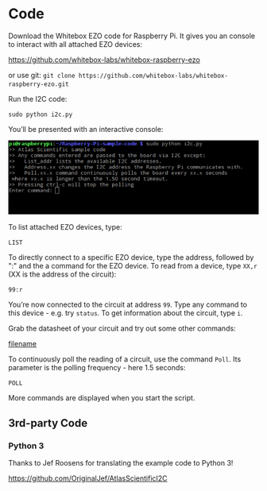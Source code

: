 # <i class="fas fa-code"></i> Code

Download the Whitebox EZO code for Raspberry Pi. It gives you an console to interact with all attached EZO devices:

https://github.com/whitebox-labs/whitebox-raspberry-ezo

or use git: `git clone https://github.com/whitebox-labs/whitebox-raspberry-ezo.git`

Run the I2C code:

```
sudo python i2c.py
```

You’ll be presented with an interactive console:

![raspi-config](_media/i2c-py.png)

To list attached EZO devices, type:

```
LIST
```

To directly connect to a specific EZO device, type the address, followed by ":" and the a command for the EZO device. To read from a device, type `XX,r` (XX is the address of the circuit):

```
99:r
```

You’re now connected to the circuit at address `99`. Type any command to this device - e.g. try `status`. To get information about the circuit, type `i`.

Grab the datasheet of your circuit and try out some other commands:

[filename](../common/ezo-datasheets.md ':include')


To continuously poll the reading of a circuit, use the command `Poll`. Its parameter is the polling frequency - here 1.5 seconds:

```
POLL
```

More commands are displayed when you start the script.

## 3rd-party Code
### Python 3
Thanks to Jef Roosens for translating the example code to Python 3!

https://github.com/OriginalJef/AtlasScientificI2C
